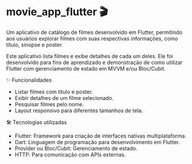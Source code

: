 # movie_app_flutter 🎬
Um aplicativo de catálogo de filmes desenvolvido em Flutter, permitindo aos usuários explorar filmes com suas respectivas informações, como título, sinopse e poster.

Este aplicativo lista filmes e exibe detalhes de cada um deles. Ele foi desenvolvido para fins de aprendizado e demonstração de como utilizar Flutter com gerenciamento de estado em MVVM e/ou Bloc/Cubit.

✨ Funcionalidades
- Listar filmes com título e poster.
- Exibir detalhes de um filme selecionado.
- Pesquisar filmes pelo nome.
- Layout responsivo para diferentes tamanhos de tela.

🛠️ Tecnologias utilizadas
- Flutter: Framework para criação de interfaces nativas multiplataforma.
- Dart: Linguagem de programação para desenvolvimento em Flutter.
- Provider ou Bloc/Cubit: Gerenciamento de estado.
- HTTP: Para comunicação com APIs externas.
